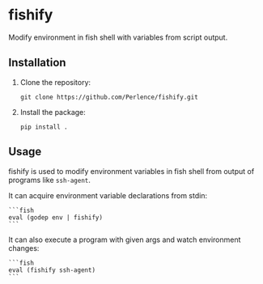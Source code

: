# fishify

Modify environment in fish shell with variables from script output.

## Installation

1.  Clone the repository:

    ```fish
    git clone https://github.com/Perlence/fishify.git
    ```

2.  Install the package:

    ```fish
    pip install .
    ```

## Usage

fishify is used to modify environment variables in fish shell from output of programs like `ssh-agent`.

It can acquire environment variable declarations from stdin:

    ```fish
    eval (godep env | fishify)
    ```

It can also execute a program with given args and watch environment changes:

    ```fish
    eval (fishify ssh-agent)
    ```
